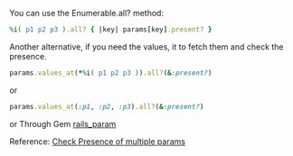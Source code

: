 You can use the Enumerable.all? method:
```ruby
%i( p1 p2 p3 ).all? { |key| params[key].present? }
```
Another alternative, if you need the values, it to fetch them and check the presence.
```ruby
params.values_at(*%i( p1 p2 p3 )).all?(&:present?)
```
or
```ruby
params.values_at(:p1, :p2, :p3).all?(&:present?)
```

or Through Gem [rails_param](https://github.com/nicolasblanco/rails_param)

Reference: [Check Presence of multiple params](https://stackoverflow.com/questions/34766494/check-presence-of-multiple-params)